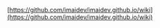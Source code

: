[https://github.com/imaidev/imaidev.github.io/wiki](https://github.com/imaidev/imaidev.github.io/wiki)





